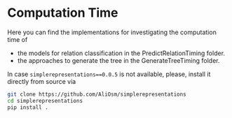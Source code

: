 # Computation Time
Here you can find the implementations for investigating the computation time of
* the models for relation classification in the PredictRelationTiming folder.
* the approaches to generate the tree in the GenerateTreeTiming folder.

In case ``simplerepresentations==0.0.5`` is not available, please, install it directly from source via
```bash
git clone https://github.com/AliOsm/simplerepresentations
cd simplerepresentations
pip install .
```
